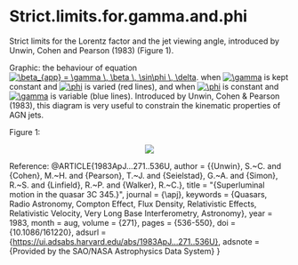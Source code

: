 # Strict.limits.for.gamma.and.phi
Strict limits for the Lorentz factor and the jet viewing angle, introduced by Unwin, Cohen and Pearson (1983) (Figure 1).

Graphic: the behaviour of equation <a href="https://www.codecogs.com/eqnedit.php?latex=\beta_{app}&space;=&space;\gamma&space;\,&space;\beta&space;\,&space;\sin\phi&space;\,&space;\delta" target="_blank"><img src="https://latex.codecogs.com/gif.latex?\beta_{app}&space;=&space;\gamma&space;\,&space;\beta&space;\,&space;\sin\phi&space;\,&space;\delta" title="\beta_{app} = \gamma \, \beta \, \sin\phi \, \delta" /></a>. 
when <a href="https://www.codecogs.com/eqnedit.php?latex=\gamma" target="_blank"><img src="https://latex.codecogs.com/gif.latex?\gamma" title="\gamma" /></a> is kept constant and <a href="https://www.codecogs.com/eqnedit.php?latex=\phi" target="_blank"><img src="https://latex.codecogs.com/gif.latex?\phi" title="\phi" /></a> is varied (red lines), and when <a href="https://www.codecogs.com/eqnedit.php?latex=\phi" target="_blank"><img src="https://latex.codecogs.com/gif.latex?\phi" title="\phi" /></a> is constant and <a href="https://www.codecogs.com/eqnedit.php?latex=\gamma" target="_blank"><img src="https://latex.codecogs.com/gif.latex?\gamma" title="\gamma" /></a> is variable (blue lines). Introduced by Unwin, Cohen & Pearson (1983), this diagram is very useful to constrain the kinematic properties of AGN jets.


Figure 1:
<div align="center">
<img src="https://user-images.githubusercontent.com/92240665/143287631-1f4a2ae3-b5bb-4f3b-8742-b63254017882.png" />
</div>


Reference:
@ARTICLE{1983ApJ...271..536U,
       author = {{Unwin}, S.~C. and {Cohen}, M.~H. and {Pearson}, T.~J. and {Seielstad}, G.~A. and {Simon}, R.~S. and {Linfield}, R.~P. and {Walker}, R.~C.},
        title = "{Superluminal motion in the quasar 3C 345.}",
      journal = {\apj},
     keywords = {Quasars, Radio Astronomy, Compton Effect, Flux Density, Relativistic Effects, Relativistic Velocity, Very Long Base Interferometry, Astronomy},
         year = 1983,
        month = aug,
       volume = {271},
        pages = {536-550},
          doi = {10.1086/161220},
       adsurl = {https://ui.adsabs.harvard.edu/abs/1983ApJ...271..536U},
      adsnote = {Provided by the SAO/NASA Astrophysics Data System}
}
